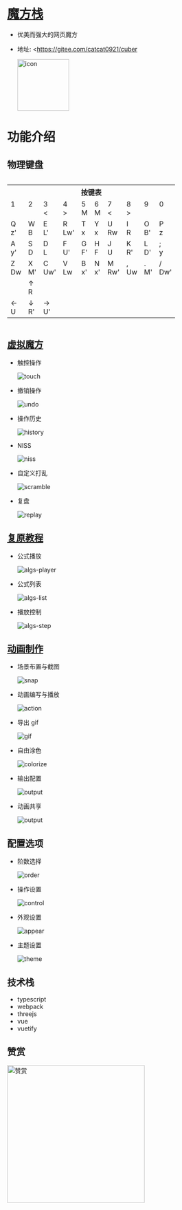 # [魔方栈](https://gitee.com/catcat0921/cuber)

- 优美而强大的网页魔方

- 地址: <https://gitee.com/catcat0921/cuber

  <img width="120px" src="https://gitee.com/catcat0921/cuber/tree/master/resource/icon.png"  alt="icon"/>


# 功能介绍

## 物理键盘

<table class="table" id="vrckey" style="display: inline-block;">
<tr><th colspan=10>按键表</th></tr>
<tr>
<td>1<br><br></td><td>2<br><br></td><td>3<br><span>&lt;</span></td><td>4<br><span>&gt;</span></td><td>5<br><span>M</span></td>
<td>6<br><span>M</span></td><td>7<br><span>&lt;</span></td><td>8<br><span>&gt;</span></td><td>9<br><br></td><td>0<br><br></td>
</tr><tr>
<td>Q<br><span> z'</span></td><td>W<br><span>  B</span></td><td>E<br><span> L'</span></td><td>R<br><span>Lw'</span></td><td>T<br><span>  x</span></td> 
<td>Y<br><span>  x</span></td><td>U<br><span> Rw</span></td><td>I<br><span>  R</span></td><td>O<br><span> B'</span></td><td>P<br><span>  z</span></td> 
</tr><tr>
<td>A<br><span> y'</span></td><td>S<br><span>  D</span></td><td>D<br><span>  L</span></td><td>F<br><span> U'</span></td><td>G<br><span> F'</span></td>
<td>H<br><span>  F</span></td><td>J<br><span>  U</span></td><td>K<br><span> R'</span></td><td>L<br><span> D'</span></td><td>;<br><span>  y</span></td>
</tr><tr>
<td>Z<br><span> Dw</span></td><td>X<br><span> M'</span></td><td>C<br><span>Uw'</span></td><td>V<br><span> Lw</span></td><td>B<br><span> x'</span></td>
<td>N<br><span> x'</span></td><td>M<br><span>Rw'</span></td><td>,<br><span> Uw</span></td><td>.<br><span> M'</span></td><td>/<br><span>Dw'</span></td>
</tr>
<tr>
<td></td>
<td>↑<br><span> R</span></td>
<td></td>
</tr>
<tr>
<td>←<br><span> U</span></td>
<td>↓<br><span> R'</span></td>
<td>→<br><span> U'</span></td>
</tr>
</table>

## [虚拟魔方](https://gitee.com/catcat0921/cuber)

- 触控操作

  ![touch](https://gitee.com/catcat0921/cuber/tree/master/screenshot/touch.gif)

- 撤销操作

  ![undo](https://gitee.com/catcat0921/cuber/tree/master/screenshot/undo.gif)

- 操作历史

  ![history](https://gitee.com/catcat0921/cuber/tree/master/screenshot/history.gif)

- NISS

  ![niss](https://gitee.com/catcat0921/cuber/tree/master/screenshot/niss.gif)

- 自定义打乱

  ![scramble](https://gitee.com/catcat0921/cuber/tree/master/screenshot/scramble.gif)

- 复盘

  ![replay](https://gitee.com/catcat0921/cuber/tree/master/screenshot/replay.gif)

## [复原教程](https://gitee.com/catcat0921/cuber/tree/master/?mode=algs)

- 公式播放

  ![algs-player](https://gitee.com/catcat0921/cuber/tree/master/screenshot/algs-player.gif)

* 公式列表

  ![algs-list](https://gitee.com/catcat0921/cuber/tree/master/screenshot/algs-list.gif)

- 播放控制

  ![algs-step](https://gitee.com/catcat0921/cuber/tree/master/screenshot/algs-step.gif)

## [动画制作](https://gitee.com/catcat0921/cuber/tree/master?mode=director)

- 场景布置与截图

  ![snap](https://gitee.com/catcat0921/cuber/tree/master/screenshot/snap.gif)

- 动画编写与播放

  ![action](https://gitee.com/catcat0921/cuber/tree/master/screenshot/action.gif)

- 导出 gif

  ![gif](https://gitee.com/catcat0921/cuber/tree/master/screenshot/gif.gif)

- 自由涂色

  ![colorize](https://gitee.com/catcat0921/cuber/tree/master/screenshot/colorize.gif)

- 输出配置

  ![output](https://gitee.com/catcat0921/cuber/tree/master/screenshot/output.gif)

- 动画共享

  ![output](https://gitee.com/catcat0921/cuber/tree/master/screenshot/share.gif)

## 配置选项

- 阶数选择

  ![order](https://gitee.com/catcat0921/cuber/tree/master/screenshot/order.gif)

- 操作设置

  ![control](https://gitee.com/catcat0921/cuber/tree/master/screenshot/control.gif)

- 外观设置

  ![appear](https://gitee.com/catcat0921/cuber/tree/master/screenshot/appear.gif)

- 主题设置

  ![theme](https://gitee.com/catcat0921/cuber/tree/master/screenshot/theme.gif)

## 技术栈

- typescript
- webpack
- threejs
- vue
- vuetify

## 赞赏

  <img width="320px" src="https://gitee.com/catcat0921/cuber/tree/master/screenshot/appreciation.jpg"  alt="赞赏" />

